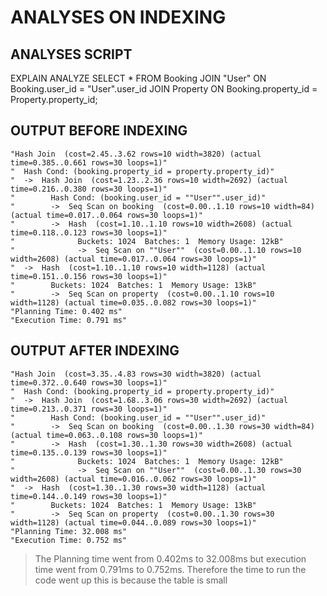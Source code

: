 # ANALYSES ON INDEXING

## ANALYSES SCRIPT
EXPLAIN ANALYZE
SELECT * FROM Booking
JOIN "User" ON Booking.user_id = "User".user_id
JOIN Property ON Booking.property_id = Property.property_id;

## OUTPUT BEFORE INDEXING
```
"Hash Join  (cost=2.45..3.62 rows=10 width=3820) (actual time=0.385..0.661 rows=30 loops=1)"
"  Hash Cond: (booking.property_id = property.property_id)"
"  ->  Hash Join  (cost=1.23..2.36 rows=10 width=2692) (actual time=0.216..0.380 rows=30 loops=1)"
"        Hash Cond: (booking.user_id = ""User"".user_id)"
"        ->  Seq Scan on booking  (cost=0.00..1.10 rows=10 width=84) (actual time=0.017..0.064 rows=30 loops=1)"
"        ->  Hash  (cost=1.10..1.10 rows=10 width=2608) (actual time=0.118..0.123 rows=30 loops=1)"
"              Buckets: 1024  Batches: 1  Memory Usage: 12kB"
"              ->  Seq Scan on ""User""  (cost=0.00..1.10 rows=10 width=2608) (actual time=0.017..0.064 rows=30 loops=1)"
"  ->  Hash  (cost=1.10..1.10 rows=10 width=1128) (actual time=0.151..0.156 rows=30 loops=1)"
"        Buckets: 1024  Batches: 1  Memory Usage: 13kB"
"        ->  Seq Scan on property  (cost=0.00..1.10 rows=10 width=1128) (actual time=0.035..0.082 rows=30 loops=1)"
"Planning Time: 0.402 ms"
"Execution Time: 0.791 ms"
```

## OUTPUT AFTER INDEXING
```
"Hash Join  (cost=3.35..4.83 rows=30 width=3820) (actual time=0.372..0.640 rows=30 loops=1)"
"  Hash Cond: (booking.property_id = property.property_id)"
"  ->  Hash Join  (cost=1.68..3.06 rows=30 width=2692) (actual time=0.213..0.371 rows=30 loops=1)"
"        Hash Cond: (booking.user_id = ""User"".user_id)"
"        ->  Seq Scan on booking  (cost=0.00..1.30 rows=30 width=84) (actual time=0.063..0.108 rows=30 loops=1)"
"        ->  Hash  (cost=1.30..1.30 rows=30 width=2608) (actual time=0.135..0.139 rows=30 loops=1)"
"              Buckets: 1024  Batches: 1  Memory Usage: 12kB"
"              ->  Seq Scan on ""User""  (cost=0.00..1.30 rows=30 width=2608) (actual time=0.016..0.062 rows=30 loops=1)"
"  ->  Hash  (cost=1.30..1.30 rows=30 width=1128) (actual time=0.144..0.149 rows=30 loops=1)"
"        Buckets: 1024  Batches: 1  Memory Usage: 13kB"
"        ->  Seq Scan on property  (cost=0.00..1.30 rows=30 width=1128) (actual time=0.044..0.089 rows=30 loops=1)"
"Planning Time: 32.008 ms"
"Execution Time: 0.752 ms"
```

> The Planning time went from 0.402ms to 32.008ms but execution time went from 0.791ms to 0.752ms. Therefore the time to run the code went up this is because the table is small